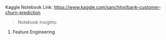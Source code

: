 Kaggle Notebook Link: https://www.kaggle.com/sanchitvj/bank-customer-churn-prediction
> Notebook Insights:
1. Feature Engineering
